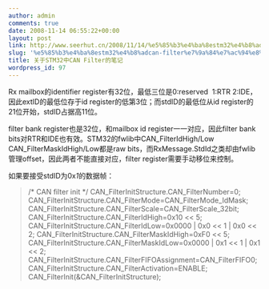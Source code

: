 ```yaml
---
author: admin
comments: true
date: 2008-11-14 06:55:22+00:00
layout: post
link: http://www.seerhut.cn/2008/11/14/%e5%85%b3%e4%ba%8estm32%e4%b8%adcan-filter%e7%9a%84%e7%ac%94%e8%ae%b0/
slug: '%e5%85%b3%e4%ba%8estm32%e4%b8%adcan-filter%e7%9a%84%e7%ac%94%e8%ae%b0'
title: 关于STM32中CAN Filter的笔记
wordpress_id: 97
---
```


Rx mailbox的identifier register有32位，最低三位是0:reserved  1:RTR 2:IDE，因此extID的最低位存于id register的低第3位；而stdID的最低位从id register的21位开始，stdID占据高11位。

filter bank register也是32位，和mailbox id register一一对应，因此filter bank bits对RTR和IDE也有效。STM32的fwlib中CAN_FilterIdHigh/Low CAN_FilterMaskIdHigh/Low都是raw bits，而RxMessage.StdId之类却由fwlib管理offset，因此两者不能直接对应，filter register需要手动移位来控制。

如果要接受stdID为0x*1*的数据帧：


<blockquote>/* CAN filter init */
CAN_FilterInitStructure.CAN_FilterNumber=0;
CAN_FilterInitStructure.CAN_FilterMode=CAN_FilterMode_IdMask;
CAN_FilterInitStructure.CAN_FilterScale=CAN_FilterScale_32bit;
CAN_FilterInitStructure.CAN_FilterIdHigh=0x10 << 5;
CAN_FilterInitStructure.CAN_FilterIdLow=0x0000 | 0x0 << 1 | 0x0 << 2;
CAN_FilterInitStructure.CAN_FilterMaskIdHigh=0xF0 << 5;
CAN_FilterInitStructure.CAN_FilterMaskIdLow=0x0000 | 0x1 << 1 | 0x1 << 2;
CAN_FilterInitStructure.CAN_FilterFIFOAssignment=CAN_FilterFIFO0;
CAN_FilterInitStructure.CAN_FilterActivation=ENABLE;
CAN_FilterInit(&CAN_FilterInitStructure);</blockquote>
